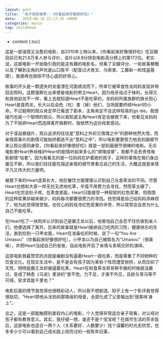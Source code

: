 ```yaml
---
layout: post
title:  "亲子观影推荐--《你看起来好像很好吃》"
date:   2019-06-18 22:17:35 +0800
categories: movie
tag: childhood
---
```


* content
{:toc}


这是一部温情又治愈的电影，自2010年上映以来，《你看起来好像很好吃》在豆瓣目前已有21.6万多人参与评价，该片以8.8分排到电影高分榜上的第172位。老实说，这部电影一开始吸引我的是这有趣的电影名，但看了豆瓣评分、一些故事梗概以及了解到主角的声优是山口胜平（配音过犬夜叉、乌索普、工藤新一和怪盗基德），我便再也按捺不住心底的好奇心。

故事的开头是一颗遗失的龙蛋漂在河面顺流而下，所幸它被草食性龙妈妈发现并带回去照料。这颗蛋孵化出来便是电影的男主Heart，因为他牙齿过于锋利，长得又和其他幼龙不一样，看上去就知道Heart不是吃草的，龙妈妈所属族群的族长担心Heart是食肉龙，长大以后会危（吃）害（掉）他们，当场就要终结Heart的小命。不过聪明的观众肯定早已看透了剧本，主角肯定不会这样轻易的go die。我很碰巧也是一个聪明的观众，所以我知道主角Heart肯定会被救下来，但看见龙妈妈为了不抛弃Heart而选择离开族群时，我依然为这份母爱感动。

对于谍战悬疑片，观众追求的往往是“意料之外却又情理之中”的那种恍然大悟。而亲情叙事片的剧情可能始终都逃不出“意料之中”，所以电影要更努力地去刻画细节来让观众感同身受，《你看起来好像很好吃》就是一部刻画细节很棒的电影。无论电影里Heart养母维护Heart的剧情听起来多么的“顺理成章”，我都不会去责怪电影剧情“俗套”。因为我看见的是一位妈妈在护着她的孩子，这样的事情在我们身边屡见不鲜，所以我们往往能在描述亲情的细节里看见自己的生活，大概这就是亲情平凡又伟大的力量吧。

被救下来的Heart逐渐长大，他在餐饮方面慢慢认识到自己与食草龙的不同。尽管Heart也想和大家一样无忧无虑地吃草，毕竟不用费力去寻找，然而草太硬了，Heart吃完会肚子疼。在素食里面，Heart只能接受一种软软的红色浆果，但周围的这种浆果却越来越少，妈妈每次都要很费力的寻找。他觉得是自己给妈妈添麻烦了，他为此觉得很苦恼，也忧心妈妈找寻红色浆果的辛劳，所以常常会自责为什么自己不能吃草。

在Heart吃了一块肉并认识到自己是霸王龙以后，他害怕自己会忍不住伤害到亲人们，他便选择了离开。后来的故事就是Heart接纳自己吃肉的习性，健康快乐的生活，直到捡到一只甲龙蛋，Heart在准备吃的时候，说了一句“You Are Umasou”（你看起来好像很好吃），小甲龙以为自己被取名为“Umasou”（很美味），并把Heart当成自己的爸爸，自此电影开启了亲情与卖萌交织的演绎。

这部电影我最赞赏的点就是编剧没有逼着Heart一直吃素，而是尊重了不同物种的饮食文化。在现实生活中，是不是会有孩子因为某些个性而遭受排挤，从而压抑了天性，明明是霸王龙却被逼着吃素，Heart在和食草龙哥哥掰手腕的时候就没赢过，变成了韩愈《马说》里讲的“食不饱，力不足，才美不外见，且欲与常马等不可得，安求其能千里也？”

电影后面的情节我觉得也很精彩动人，所以我不想剧透。知乎上有一个影评我觉得很贴切，“Heart把他从龙妈妈那吸收的母爱，全部化成了父爱输出到‘很美味’身上”。

总之，这是一部能触摸到柔软内心的电影，个人觉得非常适合亲子观看，对父母对孩子都有教育意义。其实，我仔细一想，谁还不是个宝宝呢？在城市生活的茶余饭后，这部电影也适合一两个人（关系要好、人数要少）找个温馨的时光去欣赏，也多多少少可以看到自己成长路上经历过的一些陈年旧事。






[jekyll]:      http://jekyllrb.com
[jekyll-gh]:   https://github.com/jekyll/jekyll
[jekyll-help]: https://github.com/jekyll/jekyll-help
